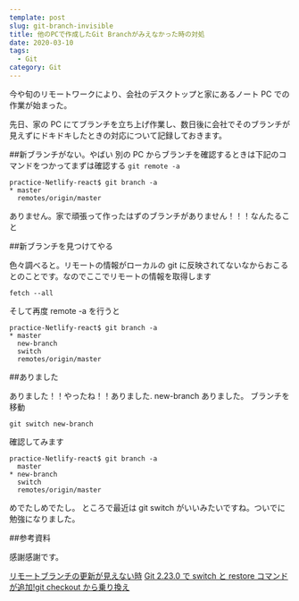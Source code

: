 ```yaml
---
template: post
slug: git-branch-invisible
title: 他のPCで作成したGit Branchがみえなかった時の対処
date: 2020-03-10
tags:
  - Git
category: Git
---
```


今や旬のリモートワークにより、会社のデスクトップと家にあるノート PC での作業が始まった。

先日、家の PC にてブランチを立ち上げ作業し、数日後に会社でそのブランチが見えずにドキドキしたときの対応について記録しておきます。

##新ブランチがない。やばい
別の PC からブランチを確認するときは下記のコマンドをつかってまずは確認する
`git remote -a`

```
practice-Netlify-react$ git branch -a
* master
  remotes/origin/master

```

ありません。家で頑張って作ったはずのブランチがありません！！！なんたること

##新ブランチを見つけてやる

色々調べると。リモートの情報がローカルの git に反映されてないなからおこるとのことです。なのでここでリモートの情報を取得します

`fetch --all`

そして再度 remote -a を行うと

```
practice-Netlify-react$ git branch -a
* master
  new-branch
  switch
  remotes/origin/master
```

##ありました

ありました！！やったね！！ありました. new-branch ありました。
ブランチを移動

```
git switch new-branch
```

確認してみます

```
practice-Netlify-react$ git branch -a
  master
* new-branch
  switch
  remotes/origin/master
```

めでたしめでたし。
ところで最近は git switch がいいみたいですね。ついでに勉強になりました。

##参考資料

感謝感謝です。

[リモートブランチの更新が見えない時](https://awesome-linus.com/2018/03/11/cannot-get-remote-branch/)
[Git 2.23.0 で switch と restore コマンドが追加!git checkout から乗り換え](https://bitware-blog.com/2019/10/02/git-2-23-0%E3%81%A7switch%E3%81%A8restore%E3%82%B3%E3%83%9E%E3%83%B3%E3%83%89%E3%81%8C%E8%BF%BD%E5%8A%A0git-checkout%E3%81%8B%E3%82%89%E4%B9%97%E3%82%8A%E6%8F%9B%E3%81%88/)
